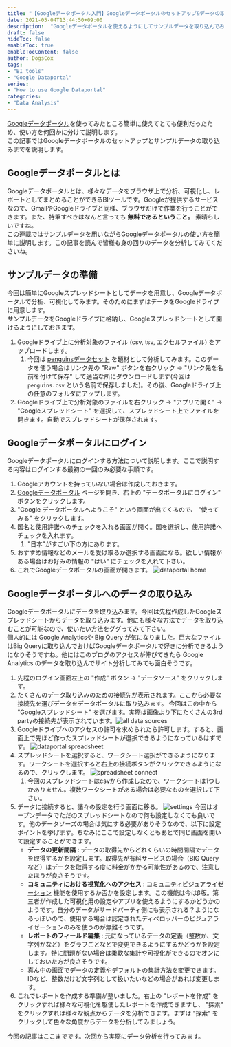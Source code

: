 ```yaml
---
title: "【Googleデータポータル入門】Googleデータポータルのセットアップ&データの取り込み"
date: 2021-05-04T13:44:50+09:00
description:  "Googleデータポータルを使えるようにしてサンプルデータを取り込んでみます。"
draft: false
hideToc: false
enableToc: true
enableTocContent: false
author: DogsCox
tags:
- "BI tools"
- "Google Dataportal"
series:
- "How to use Google Dataportal"
categories:
- "Data Analysis"
---
```



[Googleデータポータル](https://marketingplatform.google.com/intl/ja/about/data-studio/ "google_dataportal")を使ってみたところ簡単に使えてとても便利だったため、使い方を何回かに分けて説明します。  
この記事ではGoogleデータポータルのセットアップとサンプルデータの取り込みまでを説明します。


## Googleデータポータルとは
Googleデータポータルとは、様々なデータをブラウザ上で分析、可視化し、レポートとしてまとめることができるBIツールです。Googleが提供するサービスなので、GmailやGoogleドライブと同様、ブラウザだけで作業を行うことができます。また、特筆すべきはなんと言っても __無料であるということ。__ 素晴らしいですね。  
この連載ではサンプルデータを用いながらGoogleデータポータルの使い方を簡単に説明します。この記事を読んで皆様も身の回りのデータを分析してみてくださいね。  

## サンプルデータの準備
今回は簡単にGoogleスプレッドシートとしてデータを用意し、Googleデータポータルで分析、可視化してみます。そのためにまずはデータをGoogleドライブに用意します。  
サンプルデータをGoogleドライブに格納し、Googleスプレッドシートとして開けるようにしておきます。

1. Googleドライブ上に分析対象のファイル (csv, tsv, エクセルファイル) をアップロードします。
    1. 今回は [penguinsデータセット](https://github.com/mwaskom/seaborn-data/blob/master/penguins.csv "penguins") を題材として分析してみます。このデータを使う場合はリンク先の "Raw" ボタンを右クリック → "リンク先を名前を付けて保存" して適当な所にダウンロードします(今回は `penguins.csv` という名前で保存しました)。その後、Googleドライブ上の任意のフォルダにアップします。
1. Googleドライブ上で分析対象のファイルを右クリック → "アプリで開く" → "Googleスプレッドシート" を選択して、スプレッドシート上でファイルを開きます。自動でスプレッドシートが保存されます。


## Googleデータポータルにログイン
Googleデータポータルにログインする方法について説明します。ここで説明する内容はログインする最初の一回のみ必要な手順です。

1. Googleアカウントを持っていない場合は作成しておきます。
1. [Googleデータポータル](https://marketingplatform.google.com/intl/ja/about/data-studio/ "google_dataportal") ページを開き、右上の "データポータルにログイン" ボタンをクリックします。
1. "Google データポータルへようこそ" という画面が出てくるので、 "使ってみる" をクリックします。
1. 国名と使用許諾へのチェックを入れる画面が開く。国を選択し、使用許諾へチェックを入れます。
    1. "日本"がすごい下の方にあります。
1. おすすめ情報などのメールを受け取るか選択する画面になる。欲しい情報がある場合はお好みの情報の "はい" にチェックを入れて下さい。
1. これでGoogleデータポータルの画面が開きます。 ![dataportal home](/images/google_dataportal_test/dataportal_home.png "dataportal_home")


## Googleデータポータルへのデータの取り込み
Googleデータポータルにデータを取り込みます。今回は先程作成したGoogleスプレッドシートからデータを取り込みます。他にも様々な方法でデータを取り込むことが可能なので、使いたい方法をググってみて下さい。  
個人的には Google Analyticsや Big Query が気になりました。巨大なファイルはBig Queryに取り込んでおけばGoogleデータポータルで好きに分析できるようになりそうですね。他にはこのブログのアクセスが伸びてきたら Google Analytics のデータを取り込んでサイト分析してみても面白そうです。

1. 先程のログイン画面左上の "作成" ボタン → "データソース" をクリックします。
1. たくさんのデータ取り込みのための接続先が表示されます。ここから必要な接続先を選びデータをデータポータルに取り込みます。 今回はこの中から "Googleスプレッドシート" を選びます。実際は画像より下にたくさんの3rd partyの接続先が表示されています。![all data sources](/images/google_dataportal_test/data_sources_all.png "all_data_sources")
1. Googleドライブへのアクセスの許可を求められたら許可します。すると、画面上で先ほど作ったスプレッドシートが選択できるようになっているはずです。 ![dataportal spreadsheet](/images/google_dataportal_test/dataportal_sorce_spreadsheet.png "dataportal_spreadsheet")
1. スプレッドシートを選択すると、ワークシート選択ができるようになります。ワークシートを選択すると右上の接続ボタンがクリックできるようになるので、クリックします。 ![spreadsheet connect](/images/google_dataportal_test/dataportal_sorce_spreadsheet_connect.png "connect")
    1. 今回のスプレッドシートはcsvから作成したので、ワークシートは1つしかありません。複数ワークシートがある場合は必要なものを選択して下さい。
1. データに接続すると、諸々の設定を行う画面に移る。 ![settings](/images/google_dataportal_test/dataportal_settings.png "settings") 今回はオープンデータでただのスプレッドシートなので何も設定しなくても良いです。他のデータソーズの場合は気にする必要がありそうなので、以下に設定ポイントを挙げます。ちなみにここで設定しなくともあとで同じ画面を開いて設定することができます。
    - __データの更新間隔__ : データの取得先からどれくらいの時間間隔でデータを取得するかを設定します。取得先が有料サービスの場合（BIG Queryなど）はデータを取得する度に料金がかかる可能性があるので、注意したほうが良さそうです。
    - __コミュニティにおける視覚化へのアクセス__ : [コミュニティビジュアライゼーション](https://support.google.com/datastudio/answer/9206527?hl=ja "community_visualization") 機能を使用するか否かを設定します。この機能は今はβ版。第三者が作成した可視化用の設定やアプリを使えるようにするかどうかのようです。自分のデータがサードパーティ側にも表示される？ようになるっぽいので、使用する場合は認定されたディベロッパーのビジュアライゼーションのみを使うのが無難そうです。
    - __レポートのフィールド編集__ : 元になっているデータの定義（整数か、文字列かなど）をグラフごとなどで変更できるようにするかどうかを設定します。特に問題がない場合は柔軟な集計や可視化ができるのでオンにしておいた方が良さそうです。
    - 真ん中の画面でデータの定義やデフォルトの集計方法を変更できます。IDなど、整数だけど文字列として扱いたいなどの場合があれば変更します。
1. これでレポートを作成する準備が整いました。右上の "レポートを作成" をクリックすれば様々な可視化を駆使したレポートを作成できますし、 "探索" をクリックすれば様々な観点からデータを分析できます。まずは "探索" をクリックして色々な角度からデータを分析してみましょう。


今回の記事はここまでです。次回から実際にデータ分析を行ってみます。

